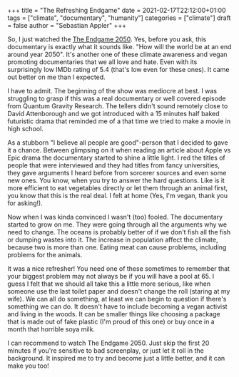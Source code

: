 +++
title = "The Refreshing Endgame"
date = 2021-02-17T22:12:00+01:00
tags = ["climate", "documentary", "humanity"]
categories = ["climate"]
draft = false
author = "Sebastian Appler"
+++

So, I just watched the [The Endgame 2050](https://www.imdb.com/title/tt12292428/). Yes, before you ask, this documentary is exactly what it sounds like. "How will the world be at an end around year 2050".
It's another one of these climate awareness and vegan promoting documentaries that we all love and hate. Even with its surprisingly low IMDb rating of 5.4 (that's low even for these ones). It came out better on me than I expected.

I have to admit. The beginning of the show was mediocre at best. I was struggling to grasp if this was a real documentary or well covered episode from Quantum Gravity Research. The tellers didn't sound remotely close to David Attenborough and we got introduced with a 15 minutes half baked futuristic drama that reminded me of a that time we tried to make a movie in high school.

As a stubborn "I believe all people are good"-person that I decided to gave it a chance. Between glimpsing on it when reading an article about Apple vs Epic drama the documentary started to shine a little light. I red the titles of people that were interviewed and they had titles from fancy universities, they gave arguments I heard before from sorcerer sources and even some new ones. You know, when you try to answer the hard questions. Like is it more efficient to eat vegetables directly or let them through an animal first, you know that this is the real deal. I felt at home (Yes, I'm vegan, thank you for asking!).

Now when I was kinda convinced I wasn't (too) fooled. The documentary started to grow on me. They were going through all the arguments why we need to change. The oceans is probably better of if we don't fish all the fish or dumping wastes into it. The increase in population affect the climate, because two is more than one. Eating meat can cause problems, including problems for the animals.

It was a nice refresher! You need one of these sometimes to remember that your biggest problem may not always be if you will have a pool at 65. I guess I felt that we should all take this a little more serious, like when someone use the last toilet paper and doesn't change the roll (staring at my wife). We can all do something, at least we can begin to question if there's something we can do. It doesn't have to include becoming a vegan activist and living in the woods. It can be smaller things like choosing a package that is made out of fake plastic (I'm proud of this one) or buy once in a month that horrible soya milk.

I can recommend to watch The Endgame 2050. Just skip the first 20 minutes if you're sensitive to bad screenplay, or just let it roll in the background. It inspired me to try and become just a little better, and it can make you too!
